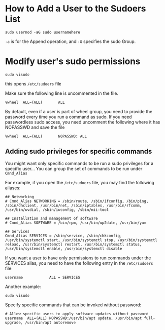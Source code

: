 # How to Add a User to the Sudoers List

`sudo usermod -aG sudo usernamehere`

`-a` is for the Append operation, and `-G` specifies the sudo Group.

# Modify user's sudo permissions

`sudo visudo`

this opens `/etc/sudoers` file

Make sure the following line is uncommented in the file.

`%wheel  ALL=(ALL)       ALL`

By default, even if a user is part of wheel group, you need to provide the password every time you run a command as sudo. If you need passwordless sudo access, you need uncomment the following where it has NOPASSWD and save the file

`%wheel  ALL=(ALL)       NOPASSWD: ALL`

## Adding sudo privileges for specific commands

You might want only specific commands to be run a sudo privileges for a specific user... You can group the set of commands to be run under `Cmnd_Alias`

For example, if you open the `/etc/sudoers` file, you may find the following aliases:

```
## Networking
# Cmnd_Alias NETWORKING = /sbin/route, /sbin/ifconfig, /bin/ping, /sbin/dhclient, /usr/bin/net, /sbin/iptables, /usr/bin/rfcomm, /usr/bin/wvdial, /sbin/iwconfig, /sbin/mii-tool

## Installation and management of software
# Cmnd_Alias SOFTWARE = /bin/rpm, /usr/bin/up2date, /usr/bin/yum

## Services
Cmnd_Alias SERVICES = /sbin/service, /sbin/chkconfig, /usr/bin/systemctl start, /usr/bin/systemctl stop, /usr/bin/systemctl reload, /usr/bin/systemctl restart, /usr/bin/systemctl status, /usr/bin/systemctl enable, /usr/bin/systemctl disable
```

If you want a user to have only permissions to run commands under the SERVICES alias, you need to have the following entry in the `/etc/sudoers` file

`username            ALL = SERVICES`


Another example:

`sudo visudo`

Specify specific commands that can be invoked without password:

```
# Allow specific users to apply software updates without password
username  ALL=(ALL) NOPASSWD:/usr/bin/apt update, /usr/bin/apt full-upgrade, /usr/bin/apt autoremove
```
